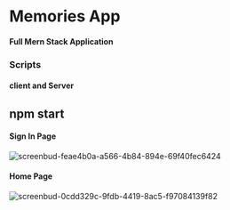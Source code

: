 # Memories App
#### Full Mern Stack Application

### Scripts
#### client and Server
## npm start

#### Sign In Page
![screenbud-feae4b0a-a566-4b84-894e-69f40fec6424](https://user-images.githubusercontent.com/65248360/158360028-09fb337d-d6e7-4b3c-9e4d-85a90ddceb1a.png)
#### Home Page
![screenbud-0cdd329c-9fdb-4419-8ac5-f97084139f82](https://user-images.githubusercontent.com/65248360/158360522-3a2a71ba-e46e-43e2-ad73-fb3131feb33f.png)
